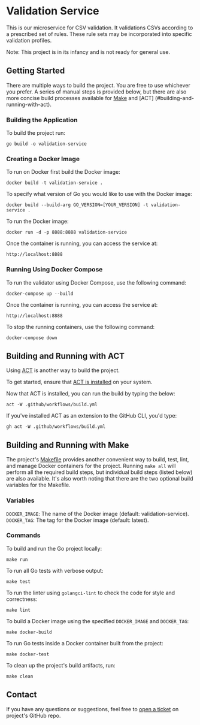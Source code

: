 # Validation Service

This is our microservice for CSV validation. It validations CSVs according to a prescribed set of rules. These rule
sets may be incorporated into specific validation profiles.

Note: This project is in its infancy and is not ready for general use.

## Getting Started

There are multiple ways to build the project. You are free to use whichever you prefer. A series of manual steps is
provided below, but there are also more concise build processes available for [Make](#using-the-makefile) and [ACT]
(#building-and-running-with-act).

### Building the Application

To build the project run:

`go build -o validation-service`

### Creating a Docker Image

To run on Docker first build the Docker image:

`docker build -t validation-service .`

To specify what version of Go you would like to use with the Docker image:

`docker build --build-arg GO_VERSION=[YOUR_VERSION] -t validation-service .`

To run the Docker image:

`docker run -d -p 8888:8888 validation-service`

Once the container is running, you can access the service at:

`http://localhost:8888`

### Running Using Docker Compose

To run the validator using Docker Compose, use the following command:

`docker-compose up --build`

Once the container is running, you can access the service at:

`http://localhost:8888`

To stop the running containers, use the following command:

`docker-compose down`

## Building and Running with ACT

Using [ACT](https://github.com/nektos/act) is another way to build the project.

To get started, ensure that [ACT is installed](https://nektosact.com/installation/index.html) on your system.

Now that ACT is installed, you can run the build by typing the below:

`act -W .github/workflows/build.yml`

If you've installed ACT as an extension to the GitHub CLI, you'd type:

`gh act -W .github/workflows/build.yml`

## Building and Running with Make

The project's [Makefile](Makefile) provides another convenient way to build, test, lint, and manage Docker containers
for the project. Running `make all` will perform all the required build steps, but individual build steps (listed
below) are also available. It's also worth noting that there are the two optional build variables for the Makefile.

### Variables

`DOCKER_IMAGE`: The name of the Docker image (default: validation-service).
`DOCKER_TAG`: The tag for the Docker image (default: latest).

### Commands

To build and run the Go project locally:

    make run

To run all Go tests with verbose output:

    make test

To run the linter using `golangci-lint` to check the code for style and correctness:

    make lint

To build a Docker image using the specified `DOCKER_IMAGE` and `DOCKER_TAG`:

    make docker-build

To run Go tests inside a Docker container built from the project:

    make docker-test

To clean up the project's build artifacts, run:

    make clean

## Contact

If you have any questions or suggestions, feel free to [open a ticket](https://github.com/UCLALibrary/validation-service/issues) on project's GitHub repo.
